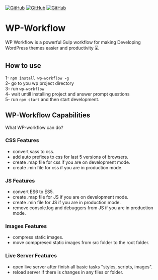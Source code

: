 [![GitHub](https://img.shields.io/github/issues/mohamednajiub/wp-workflow?style=flat-square)](https://github.com/mohamednajiub/wp-workflow/issues/) [![GitHub](https://img.shields.io/github/forks/mohamednajiub/wp-workflow?style=social)](https://github.com/mohamednajiub/wp-workflow/network/members) [![GitHub](https://img.shields.io/github/license/mohamednajiub/wp-workflow?style=flat-square)](https://github.com/mohamednajiub/wp-workflow/blob/master/LICENSE)

# WP-Workflow

WP Workflow is a powerful Gulp workflow for making Developing WordPress themes easier and productivity ⌛.

## How to use

1- `npm install wp-workflow -g`\
2- go to you wp project directory\
3- run `wp-workflow`\
4- wait untill installing project and answer prompt questions\
5- run `npm start` and then start development.

## WP-Workflow Capabilities

What WP-workflow can do?

### CSS Features

- convert sass to css.
- add auto prefixes to css for last 5 versions of browsers.
- create .map file for css if you are on development mode.
- create .min file for css if you are in production mode.

### JS Features

- convert ES6 to ES5.
- create .map file for JS if you are on development mode.
- create .min file for JS if you are in production mode.
- remove console.log and debuggers from JS if you are in production mode.

### Images Features

- compress static images.
- move comppresed static images from src folder to the root folder.

### Live Server Features

- open live server after finish all basic tasks "styles, scripts, images".
- reload server if there is changes in any files or folder.

